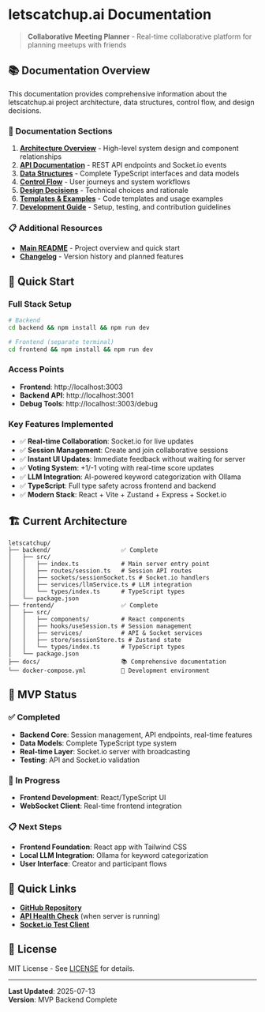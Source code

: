 # letscatchup.ai Documentation

> **Collaborative Meeting Planner** - Real-time collaborative platform for planning meetups with friends

## 📚 Documentation Overview

This documentation provides comprehensive information about the letscatchup.ai project architecture, data structures, control flow, and design decisions.

### 📖 Documentation Sections

1. **[Architecture Overview](./architecture.md)** - High-level system design and component relationships
2. **[API Documentation](./API.md)** - REST API endpoints and Socket.io events
3. **[Data Structures](./data-structures.md)** - Complete TypeScript interfaces and data models
4. **[Control Flow](./control-flow.md)** - User journeys and system workflows
5. **[Design Decisions](./design-decisions.md)** - Technical choices and rationale
6. **[Templates & Examples](./templates.md)** - Code templates and usage examples
7. **[Development Guide](./development.md)** - Setup, testing, and contribution guidelines

### 📋 Additional Resources
- **[Main README](../README.md)** - Project overview and quick start
- **[Changelog](../CHANGELOG.md)** - Version history and planned features

## 🚀 Quick Start

### Full Stack Setup
```bash
# Backend
cd backend && npm install && npm run dev

# Frontend (separate terminal)
cd frontend && npm install && npm run dev
```

### Access Points
- **Frontend**: http://localhost:3003
- **Backend API**: http://localhost:3001
- **Debug Tools**: http://localhost:3003/debug

### Key Features Implemented
- ✅ **Real-time Collaboration**: Socket.io for live updates
- ✅ **Session Management**: Create and join collaborative sessions
- ✅ **Instant UI Updates**: Immediate feedback without waiting for server
- ✅ **Voting System**: +1/-1 voting with real-time score updates
- ✅ **LLM Integration**: AI-powered keyword categorization with Ollama
- ✅ **TypeScript**: Full type safety across frontend and backend
- ✅ **Modern Stack**: React + Vite + Zustand + Express + Socket.io

## 🏗️ Current Architecture

```
letscatchup/
├── backend/                    ✅ Complete
│   ├── src/
│   │   ├── index.ts            # Main server entry point
│   │   ├── routes/session.ts   # Session API routes
│   │   ├── sockets/sessionSocket.ts # Socket.io handlers
│   │   ├── services/llmService.ts # LLM integration
│   │   └── types/index.ts      # TypeScript types
│   └── package.json
├── frontend/                   ✅ Complete
│   ├── src/
│   │   ├── components/         # React components
│   │   ├── hooks/useSession.ts # Session management
│   │   ├── services/           # API & Socket services
│   │   ├── store/sessionStore.ts # Zustand state
│   │   └── types/index.ts      # TypeScript types
│   └── package.json
├── docs/                       📚 Comprehensive documentation
└── docker-compose.yml          🔄 Development environment
```

## 🎯 MVP Status

### ✅ Completed
- **Backend Core**: Session management, API endpoints, real-time features
- **Data Models**: Complete TypeScript type system
- **Real-time Layer**: Socket.io server with broadcasting
- **Testing**: API and Socket.io validation

### 🔄 In Progress
- **Frontend Development**: React/TypeScript UI
- **WebSocket Client**: Real-time frontend integration

### 📋 Next Steps
- **Frontend Foundation**: React app with Tailwind CSS
- **Local LLM Integration**: Ollama for keyword categorization
- **User Interface**: Creator and participant flows

## 🔗 Quick Links

- **[GitHub Repository](https://github.com/sshindesiddesh/letscatchup)**
- **[API Health Check](http://localhost:3001/api/session/health)** (when server is running)
- **[Socket.io Test Client](../backend/test-socket-client.js)**

## 📝 License

MIT License - See [LICENSE](../LICENSE) for details.

---

**Last Updated**: 2025-07-13  
**Version**: MVP Backend Complete
